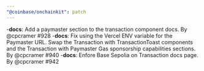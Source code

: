 ```yaml
---
"@coinbase/onchainkit": patch
---
```


-**docs**: Add a paymaster section to the transaction component docs. By @cpcramer #928
-**docs**: Fix using the Vercel ENV variable for the Paymaster URL. Swap the Transaction with TransactionToast components and the Transaction with Paymaster Gas sponsorship capabilities sections. By @cpcramer #940
-**docs**: Enfore Base Sepolia on Transaction docs page. By @cpcramer #942
